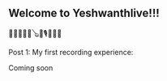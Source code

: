 ## Welcome to Yeshwanthlive!!!

🎸🎼🎹🎵🎶🪕🎻🎙🥁🎷🎺



Post 1: My first recording experience:

Coming soon


